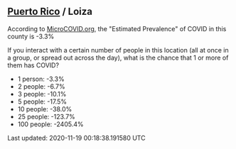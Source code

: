
## [Puerto Rico](/united-states/puerto-rico) / Loiza

According to [MicroCOVID.org](http://microcovid.org),
the "Estimated Prevalence" of COVID in this county is -3.3%

If you interact with a certain number of people in this location
(all at once in a group, or spread out across the day), what is the chance that
1 or more of them has COVID?

- 1 person: -3.3%
- 2 people: -6.7%
- 3 people: -10.1%
- 5 people: -17.5%
- 10 people: -38.0%
- 25 people: -123.7%
- 100 people: -2405.4%

Last updated: 2020-11-19 00:18:38.191580 UTC
